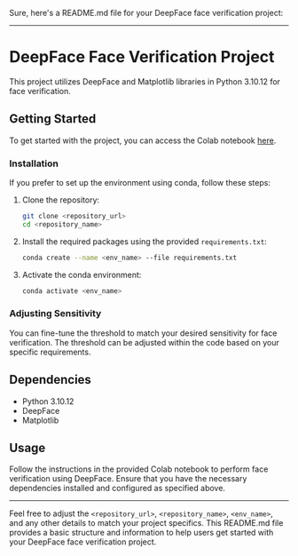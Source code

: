 Sure, here's a README.md file for your DeepFace face verification project:

---

# DeepFace Face Verification Project

This project utilizes DeepFace and Matplotlib libraries in Python 3.10.12 for face verification.

## Getting Started

To get started with the project, you can access the Colab notebook [here](https://colab.research.google.com/drive/1yIVXXpzfKn-xOuiuub6GVidzUycMMRdt?usp=sharing).

### Installation

If you prefer to set up the environment using conda, follow these steps:

1. Clone the repository:

    ```bash
    git clone <repository_url>
    cd <repository_name>
    ```

2. Install the required packages using the provided `requirements.txt`:

    ```bash
    conda create --name <env_name> --file requirements.txt
    ```

3. Activate the conda environment:

    ```bash
    conda activate <env_name>
    ```

### Adjusting Sensitivity

You can fine-tune the threshold to match your desired sensitivity for face verification. The threshold can be adjusted within the code based on your specific requirements.

## Dependencies

- Python 3.10.12
- DeepFace
- Matplotlib

## Usage

Follow the instructions in the provided Colab notebook to perform face verification using DeepFace. Ensure that you have the necessary dependencies installed and configured as specified above.

---

Feel free to adjust the `<repository_url>`, `<repository_name>`, `<env_name>`, and any other details to match your project specifics. This README.md file provides a basic structure and information to help users get started with your DeepFace face verification project.
